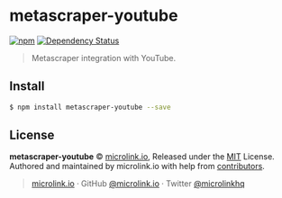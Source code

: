 # metascraper-youtube

[![npm](https://img.shields.io/npm/v/metascraper-youtube.svg?style=flat-square)](https://www.npmjs.com/package/metascraper-youtube)
[![Dependency Status](https://david-dm.org/microlinkhq/metascraper.svg?path=packages/metascraper-youtube&style=flat-square)](https://david-dm.org/microlinkhq/metascraper?path=packages/metascraper-youtube)

> Metascraper integration with YouTube.

## Install

```bash
$ npm install metascraper-youtube --save
```

## License

**metascraper-youtube** © [microlink.io](https://microlink.io), Released under the [MIT](https://github.com/microlinkhq/metascraper-youtube/blob/master/LICENSE.md) License.<br>
Authored and maintained by microlink.io with help from [contributors](https://github.com/microlinkhq/metascraper-youtube/contributors).

> [microlink.io](https://microlink.io) · GitHub [@microlink.io](https://github.com/microlinkhq) · Twitter [@microlinkhq](https://twitter.com/microlinkhq)
